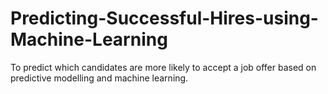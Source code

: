 # Predicting-Successful-Hires-using-Machine-Learning
To predict which candidates are more likely to accept a job offer based on predictive modelling and machine learning.

